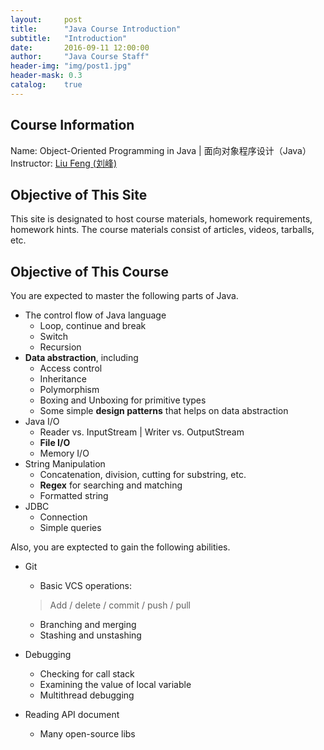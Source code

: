 ```yaml
---
layout:     post
title:      "Java Course Introduction"
subtitle:   "Introduction"
date:       2016-09-11 12:00:00
author:     "Java Course Staff"
header-img: "img/post1.jpg"
header-mask: 0.3
catalog:    true
---
```


## Course Information
Name: Object-Oriented Programming in Java | 面向对象程序设计（Java）<br>
Instructor: [Liu Feng (刘峰)](http://iss.whu.edu.cn/pages/home/teach.html?id=423)

## Objective of This Site

This site is designated to host course materials, homework requirements, homework hints. The course materials consist of articles, videos, tarballs, etc.

## Objective of This Course

You are expected to master the following parts of Java.

- The control flow of Java language
	- Loop, continue and break
	- Switch
	- Recursion
- **Data abstraction**, including
	- Access control
	- Inheritance
	- Polymorphism
	- Boxing and Unboxing for primitive types
	- Some simple **design patterns** that helps on data abstraction
- Java I/O
	- Reader vs. InputStream \| Writer vs. OutputStream
	- **File I/O**
	- Memory I/O
- String Manipulation
	- Concatenation, division, cutting for substring, etc.
	- **Regex** for searching and matching
	- Formatted string
- JDBC
	- Connection
	- Simple queries

Also, you are exptected to gain the following abilities.

- Git
	- Basic VCS operations: 

	> Add / delete / commit / push / pull

	- Branching and merging
	- Stashing and unstashing
- Debugging
	- Checking for call stack
	- Examining the value of local variable
	- Multithread debugging
- Reading API document
	- Many open-source libs